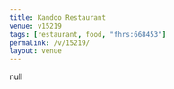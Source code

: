 ```yaml
---
title: Kandoo Restaurant
venue: v15219
tags: [restaurant, food, "fhrs:668453"]
permalink: /v/15219/
layout: venue
---
```

null